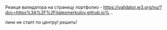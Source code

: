 <!-- Рекомендую просмотреть конспект еще раз, а также в нём найти справочник по
именованию классов  -->

Реакця валидатора на страницу портфолио -
https://validator.w3.org/nu/?doc=https%3A%2F%2Fitalexmerkulov.github.io%...

<!-- Не на всех ссылках есть hover. Также фокус должен стилизироваться как и hover. -->

<!-- https://take.ms/aJwuf -->

<!-- Также надо показать, что когда пользователь находится на конкретной странице - в
навигации эта кнопка подсвечивается классом, например current. -->

<!-- Некорректно подобраны имена классов. Например, hero-title - это должен быть
заголовок секции hero, а у вас это класс секции. -->

<!-- Все заголовки и абзацы текста должны быть названы соотвествующим классом и через
класс уже давать цвет, размер и жирность шрифта. -->

<!-- Ну и ховер/фокус - если это ссылка. -->

линк не сталт по центру! решить!

